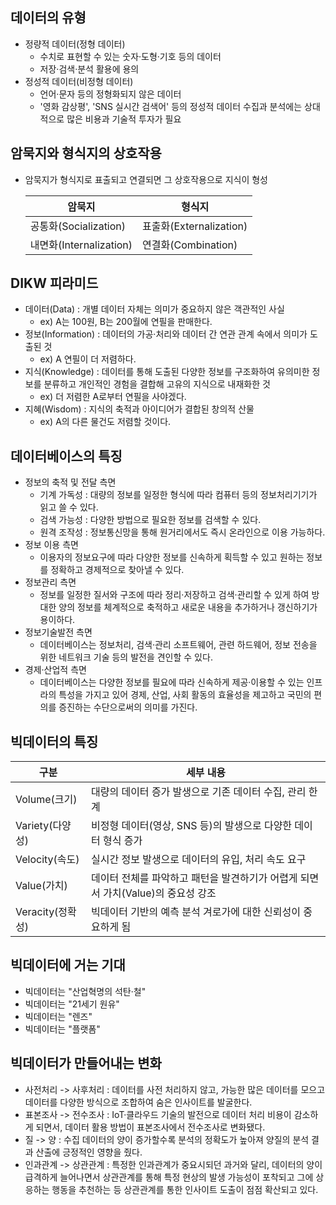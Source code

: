 ## 데이터의 유형
- 정량적 데이터(정형 데이터)
  - 수치로 표현할 수 있는 숫자·도형·기호 등의 데이터
  - 저장·검색·분석 활용에 용의
- 정성적 데이터(비정형 데이터)
  - 언어·문자 등의 정형화되지 않은 데이터
  - '영화 감상평', 'SNS 실시간 검색어' 등의 정성적 데이터 수집과 분석에는 상대적으로 많은 비용과 기술적 투자가 필요

## 암묵지와 형식지의 상호작용
- 암묵지가 형식지로 표출되고 연결되면 그 상호작용으로 지식이 형성
  
    |암묵지|형식지|
    |---|---|
    |공통화(Socialization)|표출화(Externalization)|
    |내면화(Internalization)|연결화(Combination)|

## DIKW 피라미드
- 데이터(Data) : 개별 데이터 자체는 의미가 중요하지 않은 객관적인 사실
  - ex) A는 100원, B는 200월에 연필을 판매한다.
- 정보(Information) : 데이터의 가공·처리와 데이터 간 연관 관계 속에서 의미가 도출된 것
  - ex) A 연필이 더 저렴하다.
- 지식(Knowledge) : 데이터를 통해 도출된 다양한 정보를 구조화하여 유의미한 정보를 분류하고 
  개인적인 경험을 결합해 고유의 지식으로 내재화한 것
  - ex) 더 저렴한 A로부터 연필을 사야겠다.
- 지혜(Wisdom) : 지식의 축적과 아이디어가 결합된 창의적 산물
  - ex) A의 다른 물건도 저렴할 것이다.

## 데이터베이스의 특징
- 정보의 축적 및 전달 측면
  - 기계 가독성 : 대량의 정보를 일정한 형식에 따라 컴퓨터 등의 정보처리기기가 읽고 쓸 수 있다.
  - 검색 가능성 : 다양한 방법으로 필요한 정보를 검색할 수 있다.
  - 원격 조작성 : 정보통신망을 통해 원거리에서도 즉시 온라인으로 이용 가능하다.
- 정보 이용 측면
  - 이용자의 정보요구에 따라 다양한 정보를 신속하게 획득할 수 있고 원하는 정보를 정확하고 경제적으로 찾아낼 수 있다.
- 정보관리 측면
  - 정보를 일정한 질서와 구조에 따라 정리·저장하고 검색·관리할 수 있게 하여 방대한 양의 정보를 체계적으로 축적하고 새로운 내용을 추가하거나 갱신하기가 용이하다.
- 정보기술발전 측면
  - 데이터베이스는 정보처리, 검색·관리 소프트웨어, 관련 하드웨어, 정보 전송을 위한 네트워크 기술 등의 발전을 견인할 수 있다.
- 경제·산업적 측면
  - 데이터베이스는 다양한 정보를 필요에 따라 신속하게 제공·이용할 수 있는 인프라의 특성을 가지고 있어 경제, 산업, 사회 활동의 효율성을 제고하고 국민의 편의를 증진하는 수단으로써의 의미를 가진다.

## 빅데이터의 특징

|구분|세부 내용|
|---|---|
|Volume(크기)|대량의 데이터 증가 발생으로 기존 데이터 수집, 관리 한계|
|Variety(다양성)|비정형 데이터(영상, SNS 등)의 발생으로 다양한 데이터 형식 증가|
|Velocity(속도)|실시간 정보 발생으로 데이터의 유입, 처리 속도 요구|
|Value(가치)|데이터 전체를 파악하고 패턴을 발견하기가 어렵게 되면서 가치(Value)의 중요성 강조|
|Veracity(정확성)|빅데이터 기반의 예측 분석 겨로가에 대한 신뢰성이 중요하게 됨|

## 빅데이터에 거는 기대
- 빅데이터는 "산업혁명의 석탄·철"
- 빅데이터는 "21세기 원유"
- 빅데이터는 "렌즈"
- 빅데이터는 "플랫폼"

## 빅데이터가 만들어내는 변화
- 사전처리 -> 사후처리 : 데이터를 사전 처리하지 않고, 가능한 많은 데이터를 모으고 데이터를 다양한 방식으로 조합하여 숨은 인사이트를 발굴한다.
- 표본조사 -> 전수조사 : IoT·클라우드 기술의 발전으로 데이터 처리 비용이 감소하게 되면서, 데이터 활용 방법이 표본조사에서 전수조사로 변화됐다.
- 질 -> 양 : 수집 데이터의 양이 증가할수록 분석의 정확도가 높아져 양질의 분석 결과 산출에 긍정적인 영향을 줬다.
- 인과관계 -> 상관관계 : 특정한 인과관계가 중요시되던 과거와 달리, 데이터의 양이 급격하게 늘어나면서 상관관계를 통해 특정 현상의 발생 가능성이 포착되고 그에 상응하는 행동을 추천하는 등 상관관계를 통한 인사이트 도출이 점점 확산되고 있다.

